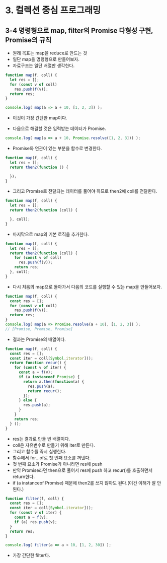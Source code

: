 # 3. 컬렉션 중심 프로그래밍

## 3-4 명령형으로 map, filter의 Promise 다형성 구현, Promise의 규칙

- 원래 목표는 map을 reduce로 만드는 것
- 일단 map을 명령형으로 만들어보자.
- 자료구조는 일단 배열만 생각한다.

```js
function map(f, coll) {
  let res = [];
  for (const v of coll)
    res.push(f(v));
  return res;
}

console.log( map(a => a + 10, [1, 2, 3]) );
```

- 이것이 가장 간단한 map이다.

- 다음으로 해결할 것은 입력받는 데이터가 Promise.

```js
console.log( map(a => a + 10, Promise.resolve([1, 2, 3])) );
```

- Promise와 연관이 있는 부분을 함수로 변경한다.

```js
function map(f, coll) {
  let res = [];
  return then2(function () {

  });
}
```

- 그리고 Promise로 전달되는 데이터를 풀어야 하므로 then2에 coll를 전달한다.

```js
function map(f, coll) {
  let res = [];
  return then2(function (coll) {

  }, coll);
}
```

- 마지막으로 map의 기본 로직을 추가한다.

```js
function map(f, coll) {
  let res = [];
  return then2(function (coll) {
    for (const v of coll)
      res.push(f(v));
    return res;
  }, coll);
}
```

- 다시 처음의 map으로 돌아가서 다음의 코드를 실행할 수 있는 map을 만들어보자.

```js
function map(f, coll) {
  const res = [];
  for (const v of coll)
    res.push(f(v));
  return res;
}
console.log( map(a => Promise.resolve(a + 10), [1, 2, 3]) );
// [Promise, Promise, Promise]
```

- 결과는 Promise의 배열이다.

```js
function map(f, coll) {
  const res = [];
  const iter = coll[Symbol.iterator]();
  return function recur() {
    for (const v of iter) {
      const a = f(v);
      if (a instanceof Promise) {
        return a.then(function(a) {
          res.push(a);
          return recur();
        });
      } else {
        res.push(a);
      }
    }
    return res;
  } ();
}
```

- res는 결과로 만들 빈 배열이다.
- coll은 자유변수로 만들기 위해 iter로 만든다.
- 그리고 함수를 즉시 실행한다.
- 함수에서 for...of로 첫 번째 요소를 꺼낸다.
- 첫 번째 요소가 Promise가 아니라면 res에 push
- 만약 Promise라면 then으로 풀어서 res에 push 하고 recur()를 호출하면서 return한다.
- if (a instanceof Promise) 때문에 then2를 쓰지 않아도 된다.(이건 이해가 잘 안된다.)

```js
function filter(f, coll) {
  const res = [];
  const iter = coll[Symbol.iterator]();
  for (const v of iter) {
    const a = f(v);
    if (a) res.push(v);
  }
  return res;
}

console.log( filter(a => a < 10, [1, 2, 30]) );
```

- 가장 간단한 filter다.